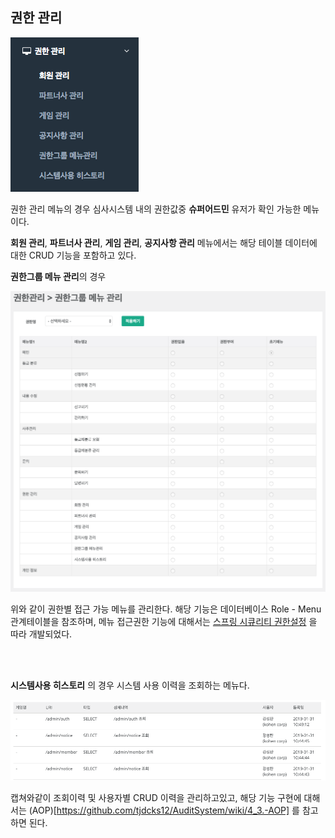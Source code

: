 ## 권한 관리
![권한관리 메뉴](https://raw.githubusercontent.com/tjdcks12/AuditSystem/master/images/authorization1.png)



권한 관리 메뉴의 경우 심사시스템 내의 권한값중 **슈퍼어드민** 유저가 확인 가능한 메뉴이다. <br>

**회원 관리**, **파트너사 관리**, **게임 관리**, **공지사항 관리** 메뉴에서는 해당 테이블 데이터에 대한 CRUD 기능을 포함하고 있다. <br>



**권한그룹 메뉴 관리**의 경우

![](https://raw.githubusercontent.com/tjdcks12/AuditSystem/master/images/authorization2.png)

위와 같이 권한별 접근 가능 메뉴를 관리한다. 해당 기능은 데이터베이스 Role - Menu 관계테이블을 참조하며, 메뉴 접근권한 기능에 대해서는 [스프링 시큐리티 권한설정](https://github.com/tjdcks12/AuditSystem/wiki/4_4.-Authorization) 을 따라 개발되었다.

<br>

<br>



**시스템사용 히스토리** 의 경우 시스템 사용 이력을 조회하는 메뉴다.

![](https://raw.githubusercontent.com/tjdcks12/AuditSystem/master/images/authorization3.png)

캡쳐와같이 조회이력 및 사용자별 CRUD 이력을 관리하고있고, 해당 기능 구현에 대해서는 (AOP)[https://github.com/tjdcks12/AuditSystem/wiki/4_3.-AOP] 를 참고하면 된다.



